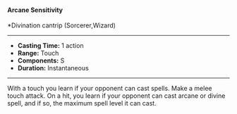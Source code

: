 #### Arcane Sensitivity
*Divination cantrip (Sorcerer,Wizard)
___
- **Casting Time:** 1 action
- **Range:** Touch
- **Components:** S
- **Duration:** Instantaneous
---
With a touch you learn if your opponent can cast
spells. Make a melee touch attack. On a hit, you
learn if your opponent can cast arcane or divine
spell, and if so, the maximum spell level it can cast.
